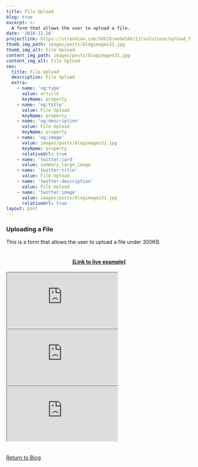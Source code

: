 ```yaml
---
title: File Upload
blog: true
excerpt: >-
  A form that allows the user to upload a file.
date: '2018-11-26'
projectlink: https://strandian.com/SDCCD/webd166/11/solutions/upload_file.php
thumb_img_path: images/posts/blogimages31.jpg
thumb_img_alt: File Upload
content_img_path: images/posts/blogimages31.jpg
content_img_alt: File Upload
seo:
  title: File Upload
  description: File Upload
  extra:
    - name: 'og:type'
      value: article
      keyName: property
    - name: 'og:title'
      value: File Upload
      keyName: property
    - name: 'og:description'
      value: File Upload
      keyName: property
    - name: 'og:image'
      value: images/posts/blogimages31.jpg
      keyName: property
      relativeUrl: true
    - name: 'twitter:card'
      value: summary_large_image
    - name: 'twitter:title'
      value: File Upload
    - name: 'twitter:description'
      value: File Upload
    - name: 'twitter:image'
      value: images/posts/blogimages31.jpg
      relativeUrl: true
layout: post
---
```


### Uploading a File
This is a form that allows the user to upload a file under 300KB.
<br />
<br />

<h4 align="center"><a href="https://strandian.com/SDCCD/webd166/11/solutions/upload_file.php" target="_blank">[Link to live example]</a></h4>
<div id="hideweb1">
  <div class="thumbnail-container" title="Web Development Portfolio"><a href="https://strandian.com/SDCCD/webd166/11/solutions/upload_file.php" target="_blank">
    <div class="thumbnail">
      <iframe sandbox src="https://strandian.com/SDCCD/webd166/11/solutions/upload_file.php" onload="this.style.opacity = 1"></iframe>
    </div>
    </a> </div>
</div>
<div id="hideweb2">
  <div class="thumbnail-container" title="Web Development Portfolio"><a href="https://strandian.com/SDCCD/webd166/11/solutions/upload_file.php" target="_blank">
    <div class="thumbnail">
      <iframe sandbox src="https://strandian.com/SDCCD/webd166/11/solutions/upload_file.php" onload="this.style.opacity = 1"></iframe>
    </div>
    </a> </div>
</div>
<div id="hideweb3">
  <div class="thumbnail-container" title="Web Development Portfolio"><a href="https://strandian.com/SDCCD/webd166/11/solutions/upload_file.php" target="_blank">
    <div class="thumbnail">
      <iframe sandbox src="https://strandian.com/SDCCD/webd166/11/solutions/upload_file.php" onload="this.style.opacity = 1"></iframe>
    </div>
    </a> </div>
</div>

<!-- Lorem ipsum dolor sit amet, consectetur adipiscing elit, sed do eiusmod tempor incididunt ut labore et dolore magna aliqua. Arcu ac tortor dignissim convallis. Enim lobortis scelerisque fermentum dui faucibus. Arcu bibendum at varius vel. In arcu cursus euismod quis viverra nibh cras pulvinar mattis.

<p class="codepen" data-height="300" data-default-tab="html,result" data-slug-hash="ZEXyOEj" data-user="strandian" style="height: 300px; box-sizing: border-box; display: flex; align-items: center; justify-content: center; border: 2px solid; margin: 1em 0; padding: 1em;">
  <span>See the Pen <a href="https://codepen.io/strandian/pen/ZEXyOEj">
  Calculator with JavaScript</a> by Ian Strand (<a href="https://codepen.io/strandian">@strandian</a>)
  on <a href="https://codepen.io">CodePen</a>.</span>
</p> -->

<br />
<br />
<a class="button" href="/blog/">
  Return to Blog
</a>

<script async src="https://cpwebassets.codepen.io/assets/embed/ei.js"></script>